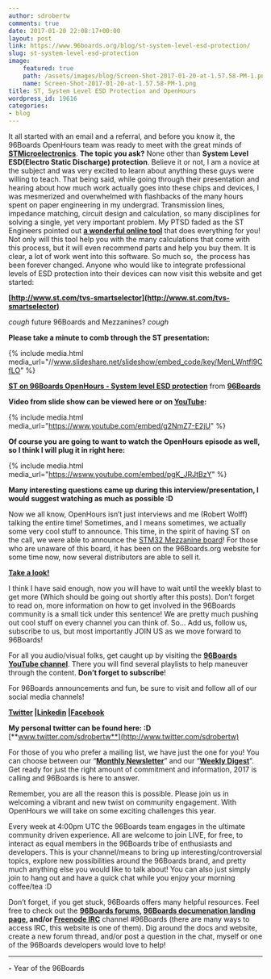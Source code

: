 ```yaml
---
author: sdrobertw
comments: true
date: 2017-01-20 22:08:17+00:00
layout: post
link: https://www.96boards.org/blog/st-system-level-esd-protection/
slug: st-system-level-esd-protection
image:
    featured: true
    path: /assets/images/blog/Screen-Shot-2017-01-20-at-1.57.58-PM-1.png
    name: Screen-Shot-2017-01-20-at-1.57.58-PM-1.png
title: ST, System Level ESD Protection and OpenHours
wordpress_id: 19616
categories:
- blog
---
```


It all started with an email and a referral, and before you know it, the 96Boards OpenHours team was ready to meet with the great minds of **[STMicroelectronics](http://www.st.com)**. **The topic you ask?** None other than **System Level ESD(Electro Static Discharge) protection**. Believe it or not, I am a novice at the subject and was very excited to learn about anything these guys were willing to teach. That being said, while going through their presentation and hearing about how much work actually goes into these chips and devices, I was mesmerized and overwhelmed with flashbacks of the many hours spent on paper engineering in my undergrad. Transmission lines, impedance matching, circuit design and calculation, so many disciplines for solving a single, yet very important problem. My PTSD faded as the ST Engineers pointed out **[a wonderful online tool](http://www.st.com/tvs-smartselector)** that does everything for you! Not only will this tool help you with the many calculations that come with this process, but it will even recommend parts and help you buy them. It is clear, a lot of work went into this software. So much so,  the process has been forever changed. Anyone who would like to integrate professional levels of ESD protection into their devices can now visit this website and get started:

**[http://www.st.com/tvs-smartselector](http://www.st.com/tvs-smartselector)**

*cough* future 96Boards and Mezzanines? *cough*

**Please take a minute to comb through the ST presentation:**

{% include media.html media_url="//www.slideshare.net/slideshow/embed_code/key/MenLWntfl9CfLO" %}


**[ST on 96Boards OpenHours - System level ESD protection](//www.slideshare.net/96Boards/st-esd-system-level-96boards-openhours-wo-video)** from **[96Boards](//www.slideshare.net/96Boards)**


**Video from slide show can be viewed here or on [YouTube](https://youtu.be/g2NmZ7-E2jU):**

{% include media.html media_url="https://www.youtube.com/embed/g2NmZ7-E2jU" %}

**Of course you are going to want to watch the OpenHours episode as well, so I think I will plug it in right here:**

{% include media.html media_url="https://wsww.youtube.com/embed/pgK_JRJtBzY" %}

**Many interesting questions came up during this interview/presentation, I would suggest watching as much as possible :D**

Now we all know, OpenHours isn’t just interviews and me (Robert Wolff) talking the entire time! Sometimes, and I means sometimes, we actually some very cool stuff to announce. This time, in the spirit of having ST on the call, we were able to announce the [STM32 Mezzanine board](/product/stm32/)! For those who are unaware of this board, it has been on the 96Boards.org website for some time now, now several distributors are able to sell it.

**[Take a look!](/product/stm32/)**

I think I have said enough, now you will have to wait until the weekly blast to get more (Which should be going out shortly after this posts). Don’t forget to read on, more information on how to get involved in the 96Boards community is a small tick under this sentence! We are pretty much pushing out cool stuff on every channel you can think of. So… Add us, follow us, subscribe to us, but most importantly JOIN US as we move forward to 96Boards!

For all you audio/visual folks, get caught up by visiting the **[96Boards YouTube channel](https://www.youtube.com/c/96boards?sub_confirmation=1)**. There you will find several playlists to help maneuver through the content. **Don’t forget to subscribe**!

For 96Boards announcements and fun, be sure to visit and follow all of our social media channels!

**[Twitter](https://twitter.com/96Boards) &#124;[Linkedin](https://www.linkedin.com/company/6637095?trk=tyah&trkInfo=clickedVertical%3Ashowcase%2CclickedEntityId%3A6637095%2Cidx%3A1-1-1%2CtarId%3A1483603913878%2Ctas%3A96boards) &#124;[Facebook](https://www.facebook.com/96Boards/)**

**My personal twitter can be found here: :D** [**www.twitter.com/sdrobertw**](http://www.twitter.com/sdrobertw)

For those of you who prefer a mailing list, we have just the one for you! You can choose between our “**[Monthly Newsletter](/digest/)**” and our “**[Weekly Digest](/digest/)**”. Get ready for just the right amount of commitment and information, 2017 is calling and 96Boards is here to answer.



Remember, you are all the reason this is possible. Please join us in welcoming a vibrant and new twist on community engagement. With OpenHours we will take on some exciting challenges this year.



Every week at 4:00pm UTC the 96Boards team engages in the ultimate community driven experience. All are welcome to join LIVE, for free, to interact as equal members in the 96Boards tribe of enthusiasts and developers. This is your channel/means to bring up interesting/controversial topics, explore new possibilities around the 96Boards brand, and pretty much anything else you would like to talk about! You can also just simply join to hang out and have a quick chat while you enjoy your morning coffee/tea :D



Don’t forget, if you get stuck, 96Boards offers many helpful resources. Feel free to check out the **[96Boards forums](https://discuss.96boards.org/), [96Boards documenation landing page](https://github.com/96boards/documentation/), and/or [Freenode IRC](http://webchat.freenode.net/?channels=%2396boards)** channel #96Boards (there are many ways to access IRC, this website is one of them). Dig around the docs and website, create a new forum thread, and/or post a question in the chat, myself or one of the 96Boards developers would love to help!



---



**-** Year of the 96Boards
